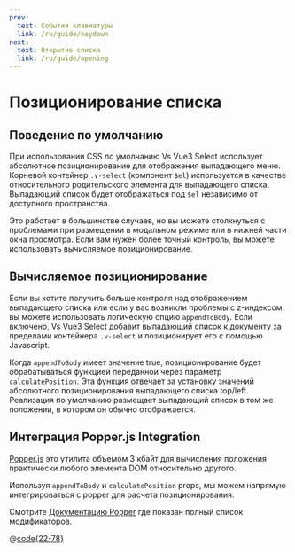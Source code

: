 ```yaml
---
prev:
  text: События клавиатуры
  link: /ru/guide/keydown
next:
  text: Открытие списка
  link: /ru/guide/opening
---
```


# Позиционирование списка

## Поведение по умолчанию

При использовании CSS по умолчанию Vs Vue3 Select использует абсолютное позиционирование для отображения выпадающего 
меню. Корневой контейнер `.v-select` (компонент `$el`) используется в качестве относительного родительского элемента 
для выпадающего списка. Выпадающий список будет отображаться под `$el` независимо от доступного пространства.

Это работает в большинстве случаев, но вы можете столкнуться с проблемами при размещении в модальном режиме или в нижней
части окна просмотра. Если вам нужен более точный контроль, вы можете использовать вычисляемое позиционирование.

## Вычисляемое позиционирование

Если вы хотите получить больше контроля над отображением выпадающего списка или если у вас возникли проблемы с z-индексом, вы можете использовать логическую опцию `appendToBody`. Если включено, Vs Vue3 Select добавит выпадающий список к документу за пределами контейнера `.v-select` и позиционирует его с помощью Javascript.

Когда `appendToBody` имеет значение true, позиционирование будет обрабатываться функцией переданной через параметр 
`calculatePosition`. Эта функция отвечает за установку значений абсолютного позиционирования выпадающего списка 
top/left. Реализация по умолчанию размещает выпадающий список в том же положении, в котором он обычно отображается.

## Интеграция Popper.js Integration

[Popper.js](https://popper.js.org/) это утилита объемом 3 кбайт для вычисления положения практически любого элемента DOM относительно другого.

Используя `appendToBody` и `calculatePosition` props, мы можем напрямую интегрироваться с popper для расчета 
позиционирования.

<PositionedWithPopper />

Смотрите [Документацию Popper](https://popper.js.org/docs/v2/modifiers/) где показан полный список модификаторов.

@[code{22-78}](../../.vuepress/components/PositionedWithPopper.vue) 